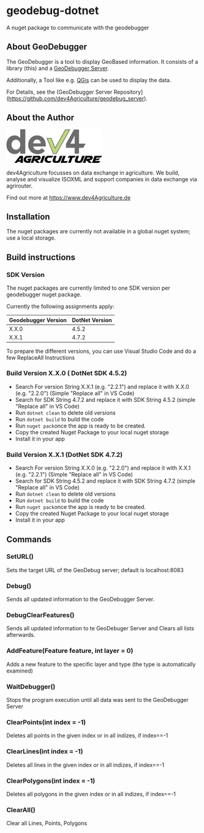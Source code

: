 # geodebug-dotnet
A nuget package to communicate with the geodebugger


## About GeoDebugger

The GeoDebugger is a tool to display GeoBased information. It consists of a library (this)
 and a [GeoDebugger Server](https://github.com/dev4Agriculture/geodebug_server).

Additionally, a Tool like e.g. [QGis](https://qgis.org/de/site/) can be used to display the data.

For Details, see the (GeoDebugger Server Repository](https://github.com/dev4Agriculture/geodebug_server).

## About the Author
![dev4Agriculture](resources/banner_dev4ag.png)

dev4Agriculture focusses on data exchange in agriculture. We build, analyse and visualize ISOXML and support companies in data exchange via agrirouter.

Find out more at https://www.dev4Agriculture.de

## Installation

The nuget packages are currently not available in a global nuget system; use a local storage.


## Build instructions

### SDK Version
The nuget packages are currently limited to one SDK version per geodebugger nuget package.

Currently the following assignments apply:

Geodebugger Version |  DotNet Version|
--------------------|----------------|
X.X.0               |   4.5.2        |
X.X.1               |   4.7.2        |

To prepare the different versions, you can use Visual Studio Code and do a few ReplaceAll Instructions


### Build Version X.X.0 ( DotNet SDK 4.5.2)

- Search For version String X.X.1 (e.g. "2.2.1") and replace it with X.X.0 (e.g. "2.2.0") (Simple "Replace all" in VS Code)
- Search for SDK String 4.7.2 and replace it with SDK String 4.5.2 (simple "Replace all" in VS Code)
- Run ```dotnet clean``` to delete old versions
- Run ```dotnet build``` to build the code
- Run ```nuget pack```once the app is ready to be created. 
- Copy the created Nuget Package to your local nuget storage
- Install it in your app


### Build Version X.X.1 (DotNet SDK 4.7.2)

- Search For version String X.X.0 (e.g. "2.2.0") and replace it with X.X.1 (e.g. "2.2.1") (Simple "Replace all" in VS Code)
- Search for SDK String 4.5.2 and replace it with SDK String 4.7.2 (simple "Replace all" in VS Code)
- Run ```dotnet clean``` to delete old versions
- Run ```dotnet build``` to build the code
- Run ```nuget pack```once the app is ready to be created. 
- Copy the created Nuget Package to your local nuget storage
- Install it in your app

## Commands

### SetURL()

Sets the target URL of the GeoDebug server; default is localhost:8083

### Debug()

Sends all updated information to the GeoDebugger Server.

### DebugClearFeatures()

Sends all updated information to te GeoDebuger Server and Clears all lists afterwards.

### AddFeature(Feature feature, int layer = 0)

Adds a new feature to the specific layer and type (the type is automatically examined)

### WaitDebugger()

Stops the program execution until all data was sent to the GeoDebugger Server

### ClearPoints(int index = -1)

Deletes all points in the given index or in all indizes, if index==-1


### ClearLines(int index = -1)

Deletes all lines in the given index or in all indizes, if index==-1

### ClearPolygons(int index = -1)

Deletes all polygons in the given index or in all indizes, if index==-1

### ClearAll()

Clear all Lines, Points, Polygons